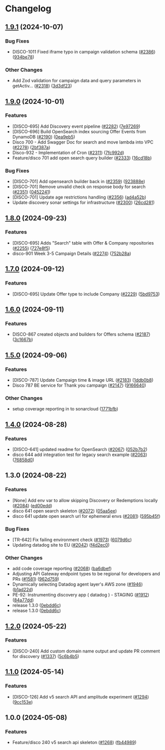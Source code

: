 # Changelog

## [1.9.1](https://github.com/bluelightcard/BlueLightCard-2.0/compare/bluelightcard/discovery-v1.9.0...bluelightcard/discovery-v1.9.1) (2024-10-07)


### Bug Fixes

* DISCO-1011 Fixed iframe typo in campaign validation schema ([#2386](https://github.com/bluelightcard/BlueLightCard-2.0/issues/2386)) ([934be78](https://github.com/bluelightcard/BlueLightCard-2.0/commit/934be78e2076e83164dd7f0b9ea0110a1dfb7949))


### Other Changes

* Add Zod validation for campaign data and query parameters in getActiv… ([#2318](https://github.com/bluelightcard/BlueLightCard-2.0/issues/2318)) ([3d3df23](https://github.com/bluelightcard/BlueLightCard-2.0/commit/3d3df23c4083d26d6b33e81f2cc15ba24f5b30a1))

## [1.9.0](https://github.com/bluelightcard/BlueLightCard-2.0/compare/bluelightcard/discovery-v1.8.0...bluelightcard/discovery-v1.9.0) (2024-10-01)


### Features

* [DISCO-695] Add Discovery event pipeline ([#2282](https://github.com/bluelightcard/BlueLightCard-2.0/issues/2282)) ([7e97269](https://github.com/bluelightcard/BlueLightCard-2.0/commit/7e97269ac3dfc188dbe88dcf43398a27e713d1b6))
* [DISCO-696] Build OpenSearch index sourcing Offer Events from DynamoDB ([#2190](https://github.com/bluelightcard/BlueLightCard-2.0/issues/2190)) ([0ea9eb5](https://github.com/bluelightcard/BlueLightCard-2.0/commit/0ea9eb5409015116b606b7a7ae39b534d3c9fdcc))
* Disco 700 - Add Swagger Doc for search and move lambda into VPC ([#2278](https://github.com/bluelightcard/BlueLightCard-2.0/issues/2278)) ([2bf387a](https://github.com/bluelightcard/BlueLightCard-2.0/commit/2bf387a4964f6e2e3c5d1b39baa60936516e24dc))
* Disco-932 - Implementation of Cron ([#2311](https://github.com/bluelightcard/BlueLightCard-2.0/issues/2311)) ([7fc992d](https://github.com/bluelightcard/BlueLightCard-2.0/commit/7fc992d01f3f7db19746518193167a05bc2e0163))
* Feature/disco 701 add open search query builder ([#2333](https://github.com/bluelightcard/BlueLightCard-2.0/issues/2333)) ([16cd18b](https://github.com/bluelightcard/BlueLightCard-2.0/commit/16cd18bfeb9263d668bc9c2bfbfb79b84342270a))


### Bug Fixes

* [DISCO-701] Add opensearch builder back in ([#2359](https://github.com/bluelightcard/BlueLightCard-2.0/issues/2359)) ([923888e](https://github.com/bluelightcard/BlueLightCard-2.0/commit/923888e4a814e3514e7d9ec5b21cd496ec068080))
* [DISCO-701] Remove unvalid check on response body for search ([#2351](https://github.com/bluelightcard/BlueLightCard-2.0/issues/2351)) ([0452241](https://github.com/bluelightcard/BlueLightCard-2.0/commit/04522414c0e3305e928eac3d1bf4dcd19e6470b1))
* [DISCO-701] Update age restrictions handling ([#2356](https://github.com/bluelightcard/BlueLightCard-2.0/issues/2356)) ([ad4a52b](https://github.com/bluelightcard/BlueLightCard-2.0/commit/ad4a52b0ff87aef71be0ba70f7a23a2504035d19))
* Update discovery sonar settings for infrastructure ([#2300](https://github.com/bluelightcard/BlueLightCard-2.0/issues/2300)) ([26cd281](https://github.com/bluelightcard/BlueLightCard-2.0/commit/26cd2812473cbb577132f3cdefab86faf9a0db60))

## [1.8.0](https://github.com/bluelightcard/BlueLightCard-2.0/compare/bluelightcard/discovery-v1.7.0...bluelightcard/discovery-v1.8.0) (2024-09-23)


### Features

* [DISCO-695] Adds "Search" table with Offer & Company repositories ([#2255](https://github.com/bluelightcard/BlueLightCard-2.0/issues/2255)) ([727e8f5](https://github.com/bluelightcard/BlueLightCard-2.0/commit/727e8f5b5d31cdbcb9122e87fdcd4239283b7d85))
* disco-901 Week 3-5 Campaign Details ([#2274](https://github.com/bluelightcard/BlueLightCard-2.0/issues/2274)) ([752b28a](https://github.com/bluelightcard/BlueLightCard-2.0/commit/752b28a0da38be7ebf4f351857785157fce75231))

## [1.7.0](https://github.com/bluelightcard/BlueLightCard-2.0/compare/bluelightcard/discovery-v1.6.0...bluelightcard/discovery-v1.7.0) (2024-09-12)


### Features

* [DISCO-695] Update Offer type to include Company ([#2229](https://github.com/bluelightcard/BlueLightCard-2.0/issues/2229)) ([5bd9753](https://github.com/bluelightcard/BlueLightCard-2.0/commit/5bd9753d860c26b770f5ebc6ea68e7ce2076613d))

## [1.6.0](https://github.com/bluelightcard/BlueLightCard-2.0/compare/bluelightcard/discovery-v1.5.0...bluelightcard/discovery-v1.6.0) (2024-09-11)


### Features

* DISCO-867 created objects and builders for Offers schema ([#2187](https://github.com/bluelightcard/BlueLightCard-2.0/issues/2187)) ([3c1667b](https://github.com/bluelightcard/BlueLightCard-2.0/commit/3c1667bd3f2f433ad3dba39bb3489e19600abd23))

## [1.5.0](https://github.com/bluelightcard/BlueLightCard-2.0/compare/bluelightcard/discovery-v1.4.0...bluelightcard/discovery-v1.5.0) (2024-09-06)


### Features

* [DISCO-787] Update Campaign time & image URL ([#2183](https://github.com/bluelightcard/BlueLightCard-2.0/issues/2183)) ([1ddb0b8](https://github.com/bluelightcard/BlueLightCard-2.0/commit/1ddb0b84516cf45eec1c4b653310365d22767209))
* Disco 787 BE service for Thank you campaign ([#2147](https://github.com/bluelightcard/BlueLightCard-2.0/issues/2147)) ([9166640](https://github.com/bluelightcard/BlueLightCard-2.0/commit/916664027cbd376c2ea68cd8ca1d6fa6630e0613))


### Other Changes

* setup coverage reporting in to sonarcloud ([1771bfb](https://github.com/bluelightcard/BlueLightCard-2.0/commit/1771bfb72e5fb4e6d7135a5d94c4d0f8693f6f8e))

## [1.4.0](https://github.com/bluelightcard/BlueLightCard-2.0/compare/bluelightcard/discovery-v1.3.0...bluelightcard/discovery-v1.4.0) (2024-08-28)


### Features

* [DISCO-641]  updated readme for OpenSearch ([#2067](https://github.com/bluelightcard/BlueLightCard-2.0/issues/2067)) ([052b7b2](https://github.com/bluelightcard/BlueLightCard-2.0/commit/052b7b21f2c5977c0e4d5cdaf7a22dbbe8ed47b1))
* disco 644 add integration test for legacy search example ([#2063](https://github.com/bluelightcard/BlueLightCard-2.0/issues/2063)) ([76858d0](https://github.com/bluelightcard/BlueLightCard-2.0/commit/76858d0f81e8b5bb766ffcc56687f5502e79cd4c))

## 1.3.0 (2024-08-22)


### Features

* [None] Add env var to allow skipping Discovery or Redemptions locally ([#2084](https://github.com/bluelightcard/BlueLightCard-2.0/issues/2084)) ([ed00edd](https://github.com/bluelightcard/BlueLightCard-2.0/commit/ed00edd21858110b160895d7a2e9fa9352b3ff20))
* disco 641 open search skeleton ([#2072](https://github.com/bluelightcard/BlueLightCard-2.0/issues/2072)) ([05aa5ee](https://github.com/bluelightcard/BlueLightCard-2.0/commit/05aa5ee1aeb8333eba32ce115fc1580412ef83a9))
* disco 641 update open search url for ephemeral envs ([#2081](https://github.com/bluelightcard/BlueLightCard-2.0/issues/2081)) ([595b45f](https://github.com/bluelightcard/BlueLightCard-2.0/commit/595b45f2e4f1e0197cefce21ee1caf0805137420))


### Bug Fixes

* [TR-642] Fix failing environment check ([#1973](https://github.com/bluelightcard/BlueLightCard-2.0/issues/1973)) ([6079d6c](https://github.com/bluelightcard/BlueLightCard-2.0/commit/6079d6c3030b68607a4549951e5ddad5ee7f69da))
* Updating datadog site to EU ([#2042](https://github.com/bluelightcard/BlueLightCard-2.0/issues/2042)) ([f4d2ec0](https://github.com/bluelightcard/BlueLightCard-2.0/commit/f4d2ec0dfdffb33022daf32b964723f806853c76))


### Other Changes

* add code coverage reporting ([#2068](https://github.com/bluelightcard/BlueLightCard-2.0/issues/2068)) ([ba6dbef](https://github.com/bluelightcard/BlueLightCard-2.0/commit/ba6dbef3b7acdebcc32a29c8861733df14b6b1d6))
* Adjusting API Gateway endpoint types to be regional for developers and PRs ([#1581](https://github.com/bluelightcard/BlueLightCard-2.0/issues/1581)) ([962d759](https://github.com/bluelightcard/BlueLightCard-2.0/commit/962d75909c47bc154e74127736ece26a4ddc15bf))
* Dynamically selecting Datadog agent layer's AWS zone ([#1946](https://github.com/bluelightcard/BlueLightCard-2.0/issues/1946)) ([b1ad22d](https://github.com/bluelightcard/BlueLightCard-2.0/commit/b1ad22d70e67b433c3af67f98e7784f751340f98))
* PE-92: Instrumenting discovery app ( datadog ) - STAGING ([#1912](https://github.com/bluelightcard/BlueLightCard-2.0/issues/1912)) ([84a77dd](https://github.com/bluelightcard/BlueLightCard-2.0/commit/84a77dd09ad9b1bceef7369e8da9b8866d805375))
* release 1.3.0 ([0ebdd6c](https://github.com/bluelightcard/BlueLightCard-2.0/commit/0ebdd6c6bca7d48c05be0dc64314a71302b3ee3d))
* release 1.3.0 ([0ebdd6c](https://github.com/bluelightcard/BlueLightCard-2.0/commit/0ebdd6c6bca7d48c05be0dc64314a71302b3ee3d))

## [1.2.0](https://github.com/bluelightcard/BlueLightCard-2.0/compare/bluelightcard/discovery-v1.1.0...bluelightcard/discovery-v1.2.0) (2024-05-22)


### Features

* [DISCO-240] Add custom domain name output and update PR comment for discovery ([#1337](https://github.com/bluelightcard/BlueLightCard-2.0/issues/1337)) ([5c6b4b5](https://github.com/bluelightcard/BlueLightCard-2.0/commit/5c6b4b5ef521c65e12f59d56eb08c3eee4c8a502))

## [1.1.0](https://github.com/bluelightcard/BlueLightCard-2.0/compare/bluelightcard/discovery-v1.0.0...bluelightcard/discovery-v1.1.0) (2024-05-14)


### Features

* [DISCO-126] Add v5 search API and amplitude experiment ([#1294](https://github.com/bluelightcard/BlueLightCard-2.0/issues/1294)) ([9cc153e](https://github.com/bluelightcard/BlueLightCard-2.0/commit/9cc153e3f7ac19749af4d8c491ac06da0ebadf0b))

## 1.0.0 (2024-05-08)


### Features

* Feature/disco 240 v5 search api skeleton ([#1268](https://github.com/bluelightcard/BlueLightCard-2.0/issues/1268)) ([fb44989](https://github.com/bluelightcard/BlueLightCard-2.0/commit/fb4498909d801d032fe219568b3c7330df652633))
